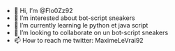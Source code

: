 - 👋 Hi, I’m @Flo0Zz92
- 👀 I’m interested about bot-script  sneakers
- 🌱 I’m currently learning  le python et java script
- 💞️ I’m looking to collaborate on  un bot-script sneakers
- 📫 How to reach me  twitter: MaximeLeVrai92

<!---
Flo0Zz92/Flo0Zz92 is a ✨ special ✨ repository because its `README.md` (this file) appears on your GitHub profile.
You can click the Preview link to take a look at your changes.
--->
